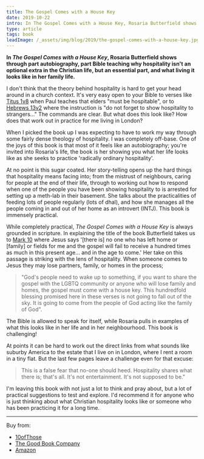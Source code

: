 ```yaml
---
title: The Gospel Comes with a House Key
date: 2019-10-22
intro: In The Gospel Comes with a House Key, Rosaria Butterfield shows through part autobiography, part Bible teaching why hospitality isn't an optional extra in the Christian life, but an essential part, and what living it looks like in her family life.
type: article
tags: book
leadImage: /_assets/img/blog/2019/the-gospel-comes-with-a-house-key.jpg
---
```


**In _The Gospel Comes with a House Key_, Rosaria Butterfield shows through part autobiography, part Bible teaching why hospitality isn't an optional extra in the Christian life, but an essential part, and what living it looks like in her family life.**

I don't think that the theory behind hospitality is hard to get your head around in a church context. It's very easy open to your Bible to verses like [Titus 1v8](https://www.biblegateway.com/passage/?search=Titus+1%3A5-9&version=NIVUK) when Paul teaches that elders "must be hospitable", or to [Hebrews 13v2](https://www.biblegateway.com/passage/?search=Hebrews+13%3A1-3&version=NIVUK) where the instruction is "do not forget to show hospitality to strangers…" The commands are clear. But what does this look like? How does that work out in practice for me living in London?

When I picked the book up I was expecting to have to work my way through some fairly dense theology of hospitality. I was completely off-base. One of the joys of this book is that most of it feels like an autobiography; you're invited into Rosaria's life, the book is her showing you what her life looks like as she seeks to practice 'radically ordinary hospitality'.

At no point is this sugar coated. Her story-telling opens up the hard things that hospitality means facing into; from the mistrust of neighbours, caring for people at the end of their life, through to working out how to respond when one of the people you have been showing hospitality to is arrested for setting up a meth-lab in their basement. She talks about the practicalities of feeding lots of people regularly (lots of dhal), and how she manages all the people coming in and out of her home as an introvert (INTJ). This book is immensely practical.

While completely practical, _The Gospel Comes with a House Key_ is always grounded in scripture. In explaining the title of the book Butterfield takes us to [Mark 10](https://www.biblegateway.com/passage/?search=Mark+10%3A17-31&version=NIVUK) where Jesus says '[there is] no one who has left home or [family] or fields for me and the gospel will fail to receive a hundred times as much in this present age… and in the age to come.' Her take on this passage is striking with the lens of hospitality. When someone comes to Jesus they may lose partners, family, or homes in the process;

> "God's people need to wake up to something, if you want to share the gospel with the LGBTQ community or anyone who will lose family and homes, the gospel must come with a house key. This hundredfold blessing promised here in these verses is not going to fall out of the sky. It is going to come from the people of God acting like the family of God".

The Bible is allowed to speak for itself, while Rosaria pulls in examples of what this looks like in her life and in her neighbourhood. This book is challenging!

At points it can be hard to work out the direct links from what sounds like suburby America to the estate that I live on in London, where I rent a room in a tiny flat. But the last few pages leave a challenge even for that excuse:

> This is a false fear that no-one should heed. Hospitality shares what there is; that's all. It's not entertainment. It's not supposed to be."

I'm leaving this book with not just a lot to think and pray about, but a lot of practical suggestions to test and explore. I'd recommend it for anyone who is just thinking about what Christian hospitality looks like or someone who has been practicing it for a long time.

----

Buy from:

- [10ofThose](https://www.10ofthose.com/uk/products/23613/the-gospel-comes-with-a)
- [The Good Book Company](https://www.thegoodbook.co.uk/the-gospel-comes-with-a-house-key)
- [Amazon](https://smile.amazon.co.uk/Gospel-Comes-House-Key-Post-Christian/dp/143355786X)
